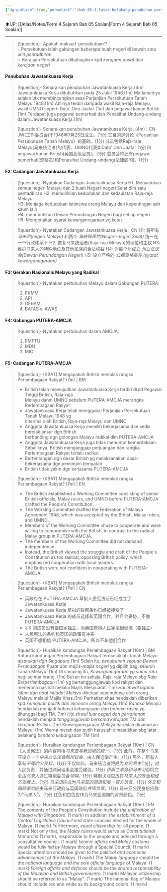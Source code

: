```yaml
---
{"dg-publish":true,"permalink":"/bab-05-1-latar-belakang-penubuhan-persekutuan-tanah-melayu-1948/"}
---
```


⬆️UP: [[Atlas/Notes/Form 4 Sejarah Bab 05 Soalan\|Form 4 Sejarah Bab 05 Soalan]]

---



> [!question]- Apakah maksud ‘persekutuan’?  
> i. Persekutuan ialah gabungan beberapa buah negeri di bawah *satu unit pentadbiran*  
> ii. Kerajaan Persekutuan dibahagikan kpd *kerajaan pusat* dan *kerajaan negeri* 

#### Penubuhan Jawatankuasa Kerja

> [!question]- Senaraikan penubuhan Jawatankuasa Kerja.(4m)  
> Jawatankuasa Kerja ditubuhkan pada 25 Julai 1946.(1m) Matlamatnya adalah utk membincangkan asas Perjanjian Persekutuan Tanah Melayu 1948.(1m) Ahlinya terdiri daripada wakil Raja-raja Melayu, wakil UMNO seperti Dato’ Onn Jaafar (1m) dan pegawai kanan British.(1m) Terdapat juga pegawai pemerhati dan Penasihat Undang-undang dalam Jawatankuasa Kerja.(1m)

> [!question]- Senaraikan penubuhan Jawatankuasa Kerja. (4m) | CN
> JW(工作委员会)于1946年7月25日成立。(1分) 
> 其目的是讨论《Perjanjian Persekutuan Tanah Melayu》的基础。(1分) 
> 成员包括Raja-raja Melayu(马来统治者)的代表、UMNO代表如Dato’ Onn Jaafar (1分)和pegawai kanan British(英国高级官员)。(1分) 
> 委员会中还有pegawai pemerhati(观察员)和Penasihat Undang-undang(法律顾问)。(1分) 

#### F2: Cadangan Jawatankuasa Kerja  

> [!question]- Nyatakan Cadangan Jawatankuasa Kerja
> H1: Menyatukan semua negeri Melayu dan 2 buah Negeri-negeri Selat dlm satu  pentadbiran
> H2: memulihkan kedudukan dan kedaulatan Raja-raja Melayu  
> H3: Menjaga kedudukan istimewa orang Melayu dan kepentingan sah kaum lain  
> H4: menubuhkan Dewan Perundangan Negeri bagi setiap negeri  
> H5: Mengenakan syarat kewarganegaraan yg ketat 

> [!question]- Nyatakan Cadangan Jawatankuasa Kerja | CN
> H1: 将所有 *马来州(negeri Melayu)* 和两个 *海峡殖民地(Negeri-negeri Selat)* 统一在一个行政体系下 
> H2: 恢复马来统治者(Raja-raja Melayu)的地位和主权 
> H3: 维护马来人的特殊地位及其他民族的合法权益 
> H4: 为每个州成立  *州立法议会(Dewan Perundangan Negeri)* 
> H5: 设立严格的  *公民资格条件 (syarat kewarganegaraan)*


#### F3: Gerakan Nasionalis Melayu yang Radikal

> [!question]- Nyatakan pertubuhan Melayu dalam Gabungan PUTERA:  
> 1. PKMM 
> 2. API 
> 3. GERAM   
> 4. BATAS v. AWAS


#### F4: Gabungan PUTERA-AMCJA

> [!question]- Nyatakan pertubuhan dalam AMCJA:  
> 1. PMFTU
> 2. MDU
> 3. MIC


#### F5: Cadangan PUTERA-AMCJA

> [!question]- (KBAT) Mengapakah British menolak rangka Perlembagaan Rakyat? (7m) | BM
> - British telah mewujudkan Jawatankuasa Kerja terdiri drpd Pegawai Tinggi British, Raja-raja  
Melayu danm UMNO sebelum PUTERA-AMCJA merangka Perlembagaan Rakyat  
> - Jawatankuasa Kerja telah menggubal Perjanjian Persekutuan Tanah Melayu 1948 yg  
diterima oleh British, Raja-raja Melayu dan UMNO  
> - Anggota Jawatankuasa Kerja memilih bekerjasama dan sedia berolak ansur dgn British  
berbanding dgn golongan Melayu radikal dlm PUTERA-AMCJA  
> - Anggota Jawatankuasa Kerja juga tidak menuntut kemerdekaan. Sebaliknya, British menganggap perjuangan dan rangka Perlembagaan Rakyat terlalu radikal  
> - Bertentangan dgn dasar British yg melaksanakan dasar bekerjasama dgn pemimpin tempatan 
> - British tidak yakin dgn kerjasama PUTERA-AMCJA

> [!question]- (KBAT) Mengapakah British menolak rangka Perlembagaan Rakyat? (7m) | EN
> - The British established a Working Committee consisting of senior British officials, Malay rulers, and UMNO before PUTERA-AMCJA drafted the People's Constitution. 
> - The Working Committee drafted the Federation of Malaya Agreement 1948, which was accepted by the British, Malay rulers, and UMNO. 
> - Members of the Working Committee chose to cooperate and were willing to compromise with the British, in contrast to the radical Malay group in PUTERA-AMCJA. 
> - The members of the Working Committee did not demand independence. 
> - Instead, the British viewed the struggle and draft of the People's Constitution as too radical, opposing British policy, which emphasized cooperation with local leaders. 
> - The British were not confident in cooperating with PUTERA-AMCJA.

> [!question]-  (KBAT) Mengapakah British menolak rangka Perlembagaan Rakyat? (7m)  | CN
> - 英政府在 PUTERA-AMCJA 草拟人民宪法前已经成立了 Jawatankuasa Kerja  
> - Jawatankuasa Kerja 草拟的联邦条约已经被接受了  
> - Jawatankuasa Kerja 的成员选择和英国合作，并且会妥协，不像 PUTERA-AMCJA  
> - J.K 的成员没有要国家独立，而英国觉得人民宪法很偏激（要独立）  
> - 人民宪法的条约和英国的政策有冲突 
> - 英国不想相信 PUTERA-AMCJA，所以不和他们合作  


> [!question]- Huraikan kandungan Perlembagaan Rakyat (10m) | BM  
> Antara kandungan Perlembagaan Rakyat termasuklah Tanah Melayu *disatukan dgn Singapura*.(1m) Selain itu, *penubuhan sebuah Dewan Perundangan Pusat dan majlis-majlis negeri* yg dipilih bagi seluruh Tanah Melayu. (1m) Di samping itu, *Kewarganegaraan yg sama rata* bagi semua orang. (1m) Bukan itu sahaja, Raja-raja Melayu sbg *Raja Berperlembagaan* (1m) yg bertanggungjawab kpd rakyat dan menerima nasihat melalui Majlis Mesyuarat. (1m) *Hal ehwal agama Islam dan adat istiadat Melayu* diketuai sepenuhnya oleh orang Melayu melalui Majlis Khas.(1m) Perhatian khas hendaklah diberikan kpd *kemajuan politik dan ekonomi orang Melayu*.(1m) *Bahasa Melayu* hendaklah menjadi *bahasa kebangsaan dan bahasa rasmi* yg ditunggal bagi TM. (1m) *Hal ehwal luar negeri dan pertahanan* hendaklah menjadi *tanggungjawab bersama kerajaan TM dan kerajaan British*. (1m) Kewarganegaraan Melaya haruslah dinamakan Melayu. (1m) Warna merah dan putih haruslah dimasukkan sbg latar belakang *bendera kebangsaan TM* (1m)

> [!question]- Huraikan kandungan Perlembagaan Rakyat (10m) | CN
> 《人民宪法》的内容包括*马来亚与新加坡的统一*。(1分) 此外，在整个马来亚设立一个*中央立法议会和州议会*，由人民选举产生。(1分) 另外，所有人享有*平等的公民权*。(1分) 不仅如此，马来统治者将成为*立宪君主*(1分)，对人民负责，并通过顾问理事会接受建议。(1分) *伊斯兰事务和马来习俗*将完全*由马来人*通过特别委员会*领导*。(1分) 特别*关注*应放在*马来人的政治和经济发展上*。(1分) *马来语*应成为*马来亚的国语和唯一官方语言*。(1分) *外交和国防事务*应由马来亚政府与英国政府*共同负责*。(1分) 马来亚公民身份应称为“马来人”。(1分) 红色和白色应作为马来亚国旗的背景颜色。(1分)

> [!question]- Huraikan kandungan Perlembagaan Rakyat (10m) | EN
> The contents of the People's Constitution include *the unification of Malaya with Singapore*. (1 mark) In addition, *the establishment of a Central Legislative Council and state councils* elected for the whole of Malaya. (1 mark) Furthermore, *equal citizenship* for all people. (1 mark) Not only that, the *Malay rulers* would serve as *Constitutional Monarchs* (1 mark), responsible to the people and advised through a consultative council. (1 mark) *Islamic affairs and Malay customs* would be fully *led by Malays* through a Special Council. (1 mark) Special attention should be given to the *political and economic advancement of the Malays*. (1 mark) The *Malay language* should be the *national language and the sole official language* of Malaya. (1 mark) *Foreign affairs and defense* should be the *shared responsibility of the Malayan and British governments*. (1 mark) Malayan citizenship should be referred to as "Malay". (1 mark) The national flag of Malaya should include red and white as its background colors. (1 mark)

